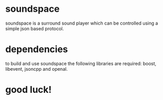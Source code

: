 # soundspace
  
  soundspace is a surround sound player which can be controlled using a simple json based protocol.

# dependencies

  to build and use soundspace the following libraries are required: boost, libevent, jsoncpp and openal.

# good luck!
